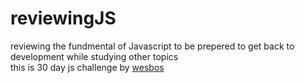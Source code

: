 # reviewingJS
reviewing the fundmental of Javascript to be prepered to get back to development while studying other topics
<br>
this is 30 day js challenge by <a href="https://courses.wesbos.com/account/access/63b8947ee6b5272b28472e04">wesbos</a> 
